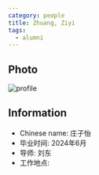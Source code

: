 ```yaml
---
category: people
title: Zhuang, Ziyi 
tags:
  - alumni
---
```


## Photo

![profile](https://user-images.githubusercontent.com/116997215/198896692-89fbe868-9992-49d2-a3ed-8bc0d5145965.jpg)

## Information

- Chinese name: 庄子怡
- 毕业时间: 2024年6月
- 导师: 刘东
- 工作地点: 